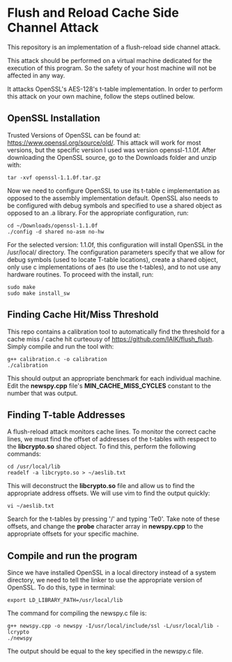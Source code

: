 # Flush and Reload Cache Side Channel Attack

This repository is an implementation of a flush-reload side channel attack. 

This attack should be performed on a virtual machine dedicated for the execution of this program. So the safety of your
host machine will not be affected in any way.

It attacks OpenSSL's AES-128's t-table implementation. In order to perform this attack on your own machine,
follow the steps outlined below.

## OpenSSL Installation

Trusted Versions of OpenSSL can be found at: https://www.openssl.org/source/old/. This attack will work for most
versions, but the specific version I used was version openssl-1.1.0f. After downloading the OpenSSL source, go to
the Downloads folder and unzip with:

    tar -xvf openssl-1.1.0f.tar.gz

Now we need to configure OpenSSL to use its t-table c implementation as opposed to the assembly implementation default.
OpenSSL also needs to be configured with debug symbols and specified to use a shared object as opposed to an .a library.
For the appropriate configuration, run:

    cd ~/Downloads/openssl-1.1.0f
    ./config -d shared no-asm no-hw
    
For the selected version: 1.1.0f, this configuration will install OpenSSL in the /usr/local/ directory. The configuration parameters specify
that we allow for debug symbols (used to locate T-table locations), create a shared object, only use c implementations of aes
(to use the t-tables), and to not use any hardware routines. To proceed with the install, run:

    sudo make
    sudo make install_sw

## Finding Cache Hit/Miss Threshold

This repo contains a calibration tool to automatically find the threshold for a cache miss / cache hit
curteousy of https://github.com/IAIK/flush_flush. Simply compile and run the tool with:

    g++ calibration.c -o calibration
    ./calibration

This should output an appropriate benchmark for each individual machine. Edit the **newspy.cpp** file's **MIN_CACHE_MISS_CYCLES**
constant to the number that was output.

## Finding T-table Addresses

A flush-reload attack monitors cache lines. To monitor the correct cache lines, we must find the offset of addresses of the t-tables
with respect to the **libcrypto.so** shared object. To find this, perform the following commands:

    cd /usr/local/lib
    readelf -a libcrypto.so > ~/aeslib.txt
    
This will deconstruct the **libcrypto.so** file and allow us to find the appropriate address offsets. We will use vim to find the
output quickly:

    vi ~/aeslib.txt

Search for the t-tables by pressing '/' and typing 'Te0'. Take note of these offsets, and change the **probe** character array
in **newspy.cpp** to the appropriate offsets for your specific machine.

## Compile and run the program

Since we have installed OpenSSL in a local directory instead of a system directory, we need to tell the linker to use the
appropriate version of OpenSSL. To do this, type in terminal:

    export LD_LIBRARY_PATH=/usr/local/lib

The command for compiling the newspy.c file is:

    g++ newspy.cpp -o newspy -I/usr/local/include/ssl -L/usr/local/lib -lcrypto
    ./newspy
    
The output should be equal to the key specified in the newspy.c file.
